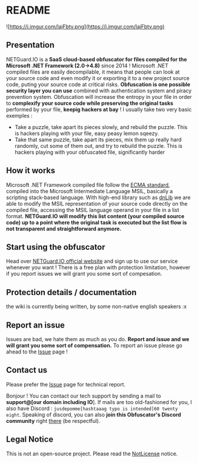 # README

![https://i.imgur.com/lajFbtv.png](https://i.imgur.com/lajFbtv.png)

## Presentation

NETGuard.IO is a **SaaS cloud-based obfuscator for files compiled for the Microsoft .NET Framework \(2.0-&gt;4.8\)** since 2014 ! Microsoft .NET compiled files are easily decompilable, it means that people can look at your source code and even modify it or exporting it to a new project source code, puting your source code at critical risks. **Obfuscation is one possible security layer you can use** combined with authentication system and piracy prevention system. Obfuscation will increase the entropy in your file in order to **complexify your source code while preserving the original tasks** performed by your file, **keepig hackers at bay** ! I usually take two very basic exemples :

* Take a puzzle, take apart its pieces slowly, and rebuild the puzzle. This is hackers playing with your file, easy peasy lemon sqeezy.
* Take that same puzzle, take apart its pieces, mix them up really hard randomly, cut some of them out, and try to rebuild the puzzle. This is hackers playing with your obfuscated file, significantly harder

## How it works

Microsoft .NET Framework compiled file follow the [ECMA standard](https://www.ecma-international.org/publications/standards/Ecma-335.htm), compiled into the Microsoft Intermediate Language MSIL, basically a scripting stack-based language. With high-end library such as [dnLib](https://github.com/0xd4d/dnlib) we are able to modify the MSIL representation of your source code directly on the compiled file, accessing the MSIL language operand in your file in a list format. **NETGuard.IO will modify this list content \(your compiled source code\) up to a point where the original task is executed but the list flow is not transparent and straightforward anymore.**

## Start using the obfuscator

Head over [NETGuard.IO official website](https://netguard.io) and sign up to use our service whenever you want ! There is a free plan with protection limitation, however if you report issues we will grant you some sort of compesation.

## Protection details / documentation

the wiki is currently being written, by some non-native english speakers :x

## Report an issue

Issues are bad, we hate them as much as you do. **Report and issue and we will grant you some sort of compensation.** To report an issue please go ahead to the [Issue](https://github.com/XenocodeRCE/NETGuardObfuscator/issues) page !

## Contact us

Please prefer the [Issue](https://github.com/XenocodeRCE/NETGuardObfuscator/issues) page for technical report.

Bonjour ! You can contact our tech support by sending a mail to **support@\[our domain including IO**\]. If mails are too old-fashioned for you, I also have Discord : `jusdepomme[hashtaaag typo is intended]60 twenty eight`. Speaking of discord, you can also **join this Obfuscator's Discord community** right [there](https://discord[dot%20gg]/YTTQSvG) \(be respectful\).

## Legal Notice

This is not an open-source project. Please read the [NotLicense](https://github.com/XenocodeRCE/NETGuardObfuscator/blob/master/NoLicense.md) notice.


